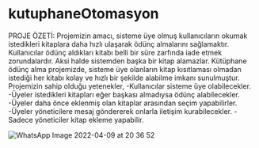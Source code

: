 # kutuphaneOtomasyon

PROJE ÖZETİ: 
Projemizin amacı, sisteme üye olmuş kullanıcıların okumak istedikleri kitaplara daha hızlı ulaşarak ödünç almalarını sağlamaktır. Kullanıcılar ödünç aldıkları kitabı belli bir süre zarfında iade etmek zorundalardır. Aksi halde sistemden başka bir kitap alamazlar. 
Kütüphane ödünç alma projemizde, sisteme üye olanların kitap kısıtlaması olmadan istediği her kitabı kolay ve hızlı bir şekilde alabilme imkanı sunulmuştur. 
Projemizin sahip olduğu yetenekler, 
  -Kullanıcılar sisteme üye olabilecekler.
  -Üyeler istedikleri kitapları eğer başkası almadıysa ödünç alabilecekler.
  -Üyeler daha önce eklenmiş olan kitaplar arasından seçim yapabilirler.
  -Üyeler yöneticilere mesaj göndererek onlarla iletişim kurabilecekler.
  -Sadece yöneticiler kitap ekleme yapabilir.


![WhatsApp Image 2022-04-09 at 20 36 52](https://user-images.githubusercontent.com/74709621/162714547-0afdc445-f1d4-4fd6-b910-e758f25b260d.jpeg)
